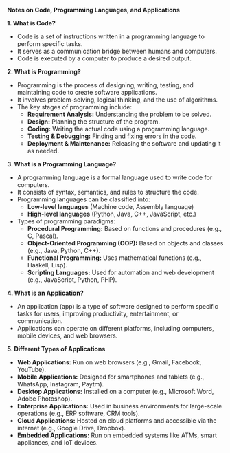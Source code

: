 **Notes on Code, Programming Languages, and Applications**

**1. What is Code?**
- Code is a set of instructions written in a programming language to perform specific tasks.
- It serves as a communication bridge between humans and computers.
- Code is executed by a computer to produce a desired output.

**2. What is Programming?**
- Programming is the process of designing, writing, testing, and maintaining code to create software applications.
- It involves problem-solving, logical thinking, and the use of algorithms.
- The key stages of programming include:
  - **Requirement Analysis:** Understanding the problem to be solved.
  - **Design:** Planning the structure of the program.
  - **Coding:** Writing the actual code using a programming language.
  - **Testing & Debugging:** Finding and fixing errors in the code.
  - **Deployment & Maintenance:** Releasing the software and updating it as needed.

**3. What is a Programming Language?**
- A programming language is a formal language used to write code for computers.
- It consists of syntax, semantics, and rules to structure the code.
- Programming languages can be classified into:
  - **Low-level languages** (Machine code, Assembly language)
  - **High-level languages** (Python, Java, C++, JavaScript, etc.)
- Types of programming paradigms:
  - **Procedural Programming:** Based on functions and procedures (e.g., C, Pascal).
  - **Object-Oriented Programming (OOP):** Based on objects and classes (e.g., Java, Python, C++).
  - **Functional Programming:** Uses mathematical functions (e.g., Haskell, Lisp).
  - **Scripting Languages:** Used for automation and web development (e.g., JavaScript, Python, PHP).

**4. What is an Application?**
- An application (app) is a type of software designed to perform specific tasks for users, improving productivity, entertainment, or communication.
- Applications can operate on different platforms, including computers, mobile devices, and web browsers.

**5. Different Types of Applications**
- **Web Applications:** Run on web browsers (e.g., Gmail, Facebook, YouTube).
- **Mobile Applications:** Designed for smartphones and tablets (e.g., WhatsApp, Instagram, Paytm).
- **Desktop Applications:** Installed on a computer (e.g., Microsoft Word, Adobe Photoshop).
- **Enterprise Applications:** Used in business environments for large-scale operations (e.g., ERP software, CRM tools).
- **Cloud Applications:** Hosted on cloud platforms and accessible via the internet (e.g., Google Drive, Dropbox).
- **Embedded Applications:** Run on embedded systems like ATMs, smart appliances, and IoT devices.
